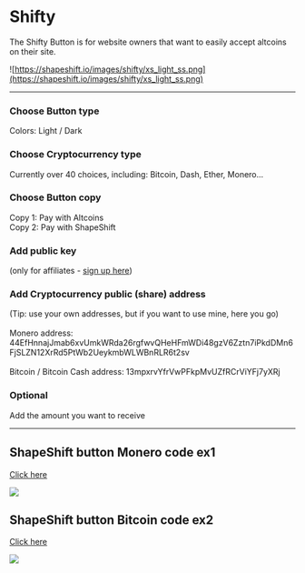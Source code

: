 # Shifty
The Shifty Button is for website owners that want to easily accept altcoins on their site.

![https://shapeshift.io/images/shifty/xs_light_ss.png](https://shapeshift.io/images/shifty/xs_light_ss.png)
___

### Choose Button type
Colors: Light / Dark 

### Choose Cryptocurrency type
Currently over 40 choices, including: Bitcoin, Dash, Ether, Monero...

### Choose Button copy
Copy 1: Pay with Altcoins <br />
Copy 2: Pay with ShapeShift

### Add public key
(only for affiliates - [sign up here](https://shapeshift.io/affiliate.html))

### Add Cryptocurrency public (share) address
(Tip: use your own addresses, but if you want to use mine, here you go) <br />
<br />
Monero address: 44EfHnnajJmab6xvUmkWRda26rgfwvQHeHFmWDi48gzV6Zztn7iPkdDMn6FjSLZN12XrRd5PtWb2UeykmbWLWBnRLR6t2sv <br />
<br />
Bitcoin / Bitcoin Cash address: 13mpxrvYfrVwPFkpMvUZfRCrViYFj7yXRj <br />

### Optional
Add the amount you want to receive
___

## ShapeShift button Monero code ex1
[Click here](https://github.com/btcpimp/Shifty/blob/master/js/ex1.js)

<script>function shapeshift_click(a,e){e.preventDefault();var link=a.href;window.open(link,'1418115287605','width=700,height=500,toolbar=0,menubar=0,location=0,status=1,scrollbars=1,resizable=0,left=0,top=0');return false;}</script> <a onclick="shapeshift_click(this, event);" href="https://shapeshift.io/shifty.html?destination=44EfHnnajJmab6xvUmkWRda26rgfwvQHeHFmWDi48gzV6Zztn7iPkdDMn6FjSLZN12XrRd5PtWb2UeykmbWLWBnRLR6t2sv&amp;output=XMR"><img src="https://shapeshift.io/images/shifty/xs_dark_ss.png" class="ss-button"></a>

## ShapeShift button Bitcoin code ex2
[Click here](https://github.com/btcpimp/Shifty/blob/master/js/ex2.js)

<script>function shapeshift_click(a,e){e.preventDefault();var link=a.href;window.open(link,'1418115287605','width=700,height=500,toolbar=0,menubar=0,location=0,status=1,scrollbars=1,resizable=0,left=0,top=0');return false;}</script> <a onclick="shapeshift_click(this, event);" href="https://shapeshift.io/shifty.html?destination=13mpxrvYfrVwPFkpMvUZfRCrViYFj7yXRj&amp;output=BTC"><img src="https://shapeshift.io/images/shifty/xs_light_ss.png" class="ss-button"></a>

